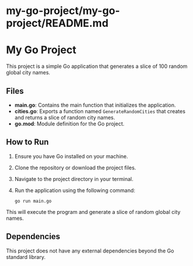 # my-go-project/my-go-project/README.md

# My Go Project

This project is a simple Go application that generates a slice of 100 random global city names.

## Files

- **main.go**: Contains the main function that initializes the application.
- **cities.go**: Exports a function named `GenerateRandomCities` that creates and returns a slice of random city names.
- **go.mod**: Module definition for the Go project.

## How to Run

1. Ensure you have Go installed on your machine.
2. Clone the repository or download the project files.
3. Navigate to the project directory in your terminal.
4. Run the application using the following command:

   ```
   go run main.go
   ```

This will execute the program and generate a slice of random global city names.

## Dependencies

This project does not have any external dependencies beyond the Go standard library.